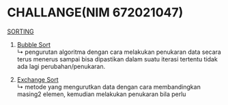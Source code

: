 # CHALLANGE(NIM 672021047)

[SORTING](https://github.com/MeiLing19/ALGORITMA-DAN-STRUKTUR-DATA-ASSIGNMENT/tree/main/SORTING)

 1. [Bubble Sort](https://github.com/MeiLing19/ALGORITMA-DAN-STRUKTUR-DATA-ASSIGNMENT/blob/main/SORTING/CHALLANGE/challange_bubble_sort.c)
    <br>↳ pengurutan algoritma dengan cara melakukan penukaran data secara terus menerus sampai bisa dipastikan dalam suatu iterasi tertentu tidak ada lagi perubahan/penukaran. </br>
    
 2. [Exchange Sort](https://github.com/MeiLing19/ALGORITMA-DAN-STRUKTUR-DATA-ASSIGNMENT/blob/main/SORTING/CHALLANGE/challange_exchange.c)
    <br>↳  metode yang mengurutkan data dengan cara membandingkan masing2 elemen, kemudian melakukan penukaran bila perlu</br>
